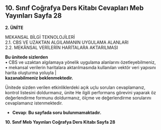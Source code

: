## 10. Sınıf Coğrafya Ders Kitabı Cevapları Meb Yayınları Sayfa 28

**2. ÜNİTE**

MEKANSAL BİLGİ TEKNOLOJİLERİ  
 2.1. CBS VE UZAKTAN ALGILAMANIN UYGULAMA ALANLARI  
 2.2. MEKÂNSAL VERİLERİN HARİTALARA AKTARILMASI

**Bu ünitede sizlerden**  
 • CBS ve uzaktan algılamaya yönelik uygulama alanlarını özetleyebilmeniz,  
 • mekansal verilerin haritalara aktarılmasında kullanılan vektör veri yapısını harita oluşturma yoluyla |  
 **kazanabilmeniz beklenmektedir.**

Ünitede sizden verilen etkinliklerdeki açık uçlu soruları cevaplamanız, kontrol listesini doldurmanız, ünite He ilgili performans görevini yaparak öz değerlendirme formunu doldurmanız, ölçme ve değerlendirme sorularını cevaplamanız istenmektedir.

* **Cevap**: **Bu sayfada soru bulunmamaktadır.**

**10. Sınıf Meb Yayınları Coğrafya Ders Kitabı Sayfa 28**